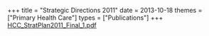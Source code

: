 +++
title = "Strategic Directions 2011"
date = 2013-10-18
themes = ["Primary Health Care"]
types = ["Publications"]
+++
[HCC_StratPlan2011_Final_1.pdf](/files/HCC_StratPlan2011_Final_1.pdf)
